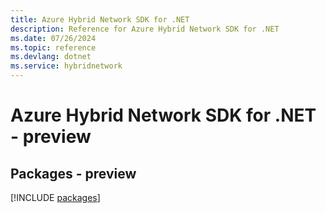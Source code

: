 ```yaml
---
title: Azure Hybrid Network SDK for .NET
description: Reference for Azure Hybrid Network SDK for .NET
ms.date: 07/26/2024
ms.topic: reference
ms.devlang: dotnet
ms.service: hybridnetwork
---
```

# Azure Hybrid Network SDK for .NET - preview
## Packages - preview
[!INCLUDE [packages](hybrid-network-index.md)]